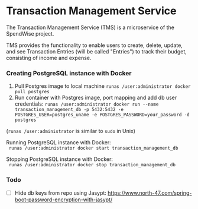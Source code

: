
# Transaction Management Service
The Transaction Management Service (TMS) is a microservice of the SpendWise project.

TMS provides the functionality to enable users to create, delete, update, and see Transaction Entries (will be called "Entries") to track their budget, consisting of income and expense.


### Creating PostgreSQL instance with Docker
1. Pull Postgres image to local machine
   `runas /user:administrator docker pull postgres`
2. Run container with Postgres image, port mapping and add db user credentials:
   `runas /user:administrator docker run --name transaction_management_db -p 5432:5432 -e POSTGRES_USER=postgres_uname -e POSTGRES_PASSWORD=your_password -d postgres`

(`runas /user:administrator` is similar to `sudo` in Unix)

Running PostgreSQL instance with Docker:  
` runas /user:administrator docker start transaction_management_db`

Stopping PostgreSQL instance with Docker:  
` runas /user:administrator docker stop transaction_management_db`

### Todo
- [ ] Hide db keys from repo using Jasypt: https://www.north-47.com/spring-boot-password-encryption-with-jasypt/